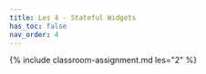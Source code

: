 ```yaml
---
title: Les 4 - Stateful Widgets
has_toc: false
nav_order: 4
---
```


{% include classroom-assignment.md les="2" %}